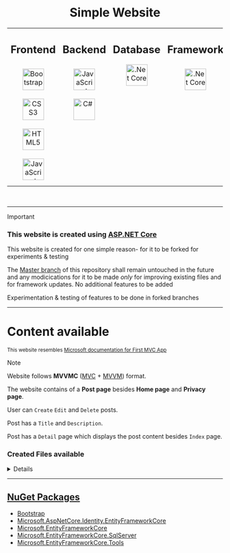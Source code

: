 <h1 align='center'> Simple Website </h1>


<div align='center'>

<table>
  
<tr> </tr>


<td valign="top" width="35%">
    
## Frontend  
<div align="center">  
    
<a href="https://getbootstrap.com/" target="_blank">
<img style="margin: 10px" src="https://profilinator.rishav.dev/skills-assets/bootstrap-plain.svg" alt="Bootstrap" height="50">
</a>  

<a href="https://www.w3schools.com/css/" target="_blank">
<img style="margin: 10px" src="https://profilinator.rishav.dev/skills-assets/css3-original-wordmark.svg" alt="CSS3" height="50">
</a>  

<a href="https://en.wikipedia.org/wiki/HTML5" target="_blank">
<img style="margin: 10px" src="https://profilinator.rishav.dev/skills-assets/html5-original-wordmark.svg" alt="HTML5" height="50">
</a>  

<a href="https://www.javascript.com/" target="_blank">
<img style="margin: 10px" src="https://profilinator.rishav.dev/skills-assets/javascript-original.svg" alt="JavaScript" height="50">
</a>  

</div>
  
</td>


<td valign="top" width="33%">
    
## Backend  
<div align="center">  
    
<a href="https://www.javascript.com/" target="_blank">
<img style="margin: 10px" src="https://profilinator.rishav.dev/skills-assets/javascript-original.svg" alt="JavaScript" height="50">
</a>  
    
<a href="https://docs.microsoft.com/en-us/dotnet/csharp/" target="_blank">
<img style="margin: 10px" src="https://profilinator.rishav.dev/skills-assets/csharp-original.svg" alt="C#" height="50">
</a> 

</div>
  
</td>

  
<td valign="top" width="33%">
    

## Database  
<div align="center"> 
  
<a href="https://www.microsoft.com/en-in/sql-server/sql-server-downloads" target="_blank">
<img src="https://github.com/ZNAXNOR/Simple-Website/assets/121810601/fdeff82c-eba0-4f3c-82a8-8a2b3e9d0678"  alt=".Net Core" height="50"/>
</a>  

</div>
  
</td>

  
<td valign="top" width="33%">

## Framework  
<div align="center">  
  
<a href="https://dotnet.microsoft.com/download" target="_blank">
  <img style="margin: 10px" src="https://profilinator.rishav.dev/skills-assets/dotnetcore.png" alt=".Net Core" height="50">
</a>  

</div>
  
</td>
    
</tr>

</table> 

</div>

<br/>  


---


> [!Important]
> ### This website is created using [ASP.NET Core]
>
> This website is created for one simple reason- for it to be forked for experiments & testing
>
> The [Master branch] of this repository shall remain untouched in the future and any modicications for it to be made _only_ for improving existing files and for framework updates. No additional features to be added
>
> Experimentation & testing of features to be done in forked branches

[ASP.NET Core]:https://dotnet.microsoft.com/en-us/apps/aspnet
[Master branch]:https://github.com/ZNAXNOR/Simple-Website/tree/master


---


# Content available
<sub>This website resembles [Microsoft documentation for First MVC App](https://learn.microsoft.com/en-us/aspnet/core/tutorials/first-mvc-app/)</sub>


> [!Note]
> Website follows **MVVMC** ([MVC] + [MVVM]) format.
 
The website contains of a **Post page** besides **Home page** and **Privacy page**.

User can `Create` `Edit` and `Delete` posts.

Post has a `Title` and `Description`.

Post has a `Detail` page which displays the post content besides `Index` page.

[MVC]:https://learn.microsoft.com/en-us/aspnet/core/mvc/
[MVVM]:https://learn.microsoft.com/en-us/dotnet/architecture/maui/mvvm


### Created Files available
<details>
<summary> Details </summary>

### MVVMC
- Models  
- View 
- ViewModel
- Controllers

### Database  
- Data ->
  - DatabaseContext.cs
- Migrations

### Additional Files  
- Interfaces
- Repository
    
</details>


---


## [NuGet Packages]
- [Bootstrap]
- [Microsoft.AspNetCore.Identity.EntityFrameworkCore]
- [Microsoft.EntityFrameworkCore]
- [Microsoft.EntityFrameworkCore.SqlServer]
- [Microsoft.EntityFrameworkCore.Tools]


[NuGet Packages]: https://www.nuget.org/
[Bootstrap]: https://www.nuget.org/packages/bootstrap
[CloudinaryDotNet]: https://www.nuget.org/packages/CloudinaryDotNet
[Microsoft.AspNetCore.Identity.EntityFrameworkCore]: https://www.nuget.org/packages/Microsoft.AspNetCore.Identity.EntityFrameworkCore
[Microsoft.EntityFrameworkCore]: https://www.nuget.org/packages/Microsoft.EntityFrameworkCore
[Microsoft.EntityFrameworkCore.SqlServer]: https://www.nuget.org/packages/Microsoft.EntityFrameworkCore.SqlServer
[Microsoft.EntityFrameworkCore.Tools]: https://www.nuget.org/packages/Microsoft.EntityFrameworkCore.Tools
